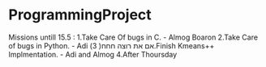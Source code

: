 # ProgrammingProject
Missions untill 15.5 :
1.Take Care Of bugs in C. - Almog Boaron
2.Take Care of bugs in Python. - Adi (אם את רוצה חחח(
3.Finish Kmeans++ Implmentation. - Adi and Almog
4.After Thoursday 
